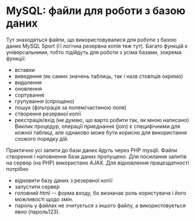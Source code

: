 # MySQL: файли для роботи з базою даних
Тут знаходяться файли, що використовувалися для роботи з базою даних MySQL Sport (її логічна резервна копія теж тут).
Багато функцій є універсальними, тобто підійдуть для роботи з усіма базами, зокрема функції:
- вставки
- виведення (як самих значень таблиць, так і назв стовпців окремо)
- видалення
- оновлення
- сортування
- групування (спрощено)
- пошук (фільтрація за полем/частиною поля)
- створення резервної копії
- реєстрація/вхід (не думаю, що варто робити так, як мною написано)
Виклик процедур, операції приєднання (join) є специфічними для кожної таблиці, але однаково може бути корисно для використання схожого порядку дій.

Практично усі запити до бази даних йдуть через PHP mysqli. Файли створення і наповнення бази даних пропущено.
Для посилання запитів на сервер (на PHP) використано AJAX. 
Для відновлення працездатності потрібно
- відновити базу даних з резервної копії
- запустити сервер
- головний html -- форма входу, бо визначає роль користувача і його можливості щодо змін.
- пароль у файлах не зчитується з іншого файлу, а використовується явно (пароль123).
